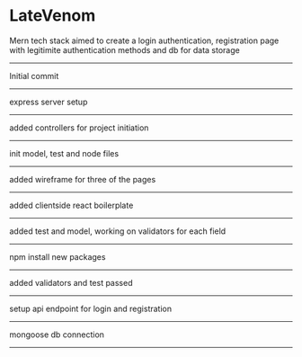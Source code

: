 # LateVenom

Mern tech stack aimed to create a login authentication, registration page with legitimite authentication methods and db for data storage

---

Initial commit

---

express server setup

---

added controllers for project initiation

---

init model, test and node files

---

added wireframe for three of the pages

---

added clientside react boilerplate

---

added test and model, working on validators for each field

---

npm install new packages

---

added validators and test passed

---

setup api endpoint for login and registration

---

mongoose db connection

---
